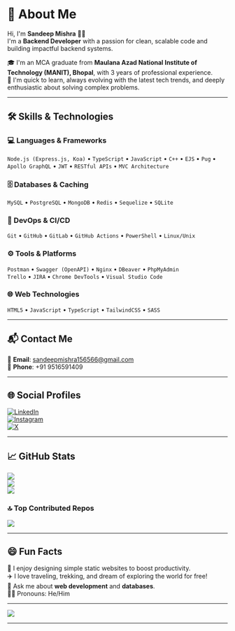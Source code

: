 # 💫 About Me  
Hi, I'm **Sandeep Mishra** 🙋‍♂️  
I'm a **Backend Developer** with a passion for clean, scalable code and building impactful backend systems.  

🎓 I'm an MCA graduate from **Maulana Azad National Institute of Technology (MANIT), Bhopal**, with 3 years of professional experience.  
🚀 I'm quick to learn, always evolving with the latest tech trends, and deeply enthusiastic about solving complex problems.

---

## 🛠️ Skills & Technologies  

### 💻 Languages & Frameworks  
`Node.js (Express.js, Koa)` • `TypeScript` • `JavaScript` • `C++` • `EJS` • `Pug` • `Apollo GraphQL` • `JWT` • `RESTful APIs` • `MVC Architecture`

### 🗄️ Databases & Caching  
`MySQL` • `PostgreSQL` • `MongoDB` • `Redis` • `Sequelize` • `SQLite`

### 🔧 DevOps & CI/CD  
`Git` • `GitHub` • `GitLab` • `GitHub Actions` • `PowerShell` • `Linux/Unix`

### ⚙️ Tools & Platforms  
 `Postman` • `Swagger (OpenAPI)` • `Nginx` • `DBeaver` • `PhpMyAdmin`  
`Trello` • `JIRA` • `Chrome DevTools` • `Visual Studio Code`  

### 🌐 Web Technologies  
`HTML5` • `JavaScript` • `TypeScript` • `TailwindCSS` • `SASS`

---

## 📬 Contact Me  
📧 **Email**: [sandeepmishra156566@gmail.com](mailto:sandeepmishra156566@gmail.com)  
📱 **Phone**: +91 9516591409  

---

## 🌐 Social Profiles  
[![LinkedIn](https://img.shields.io/badge/LinkedIn-%230077B5.svg?logo=linkedin&logoColor=white)](https://linkedin.com/in/sandeepmishra156566)  
[![Instagram](https://img.shields.io/badge/Instagram-%23E4405F.svg?logo=Instagram&logoColor=white)](https://instagram.com/sandeeep_mishra_)  
[![X](https://img.shields.io/badge/X-black.svg?logo=X&logoColor=white)](https://x.com/SANDEEP50448451)

---

## 📈 GitHub Stats  
![](https://github-readme-stats.vercel.app/api?username=sandy0280&theme=dark&hide_border=false&include_all_commits=true&count_private=true)  
![](https://nirzak-streak-stats.vercel.app/?user=sandy0280&theme=dark&hide_border=false)  
![](https://github-readme-stats.vercel.app/api/top-langs/?username=sandy0280&theme=dark&hide_border=false&layout=compact)

### 🔝 Top Contributed Repos  
![](https://github-contributor-stats.vercel.app/api?username=sandy0280&limit=5&theme=dark&combine_all_yearly_contributions=true)

---

## 😄 Fun Facts  
🌱 I enjoy designing simple static websites to boost productivity.  
✈️ I love traveling, trekking, and dream of exploring the world for free!  
💬 Ask me about **web development** and **databases**.  
👨‍💻 Pronouns: He/Him

---

[![](https://visitcount.itsvg.in/api?id=sandy0280&icon=0&color=1)](https://visitcount.itsvg.in)

---

